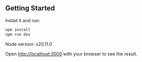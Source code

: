## Getting Started

Install it and run:

```bash
npm install
npm run dev
```

Node version: v20.11.0

Open [http://localhost:3000](http://localhost:3000) with your browser to see the result.
